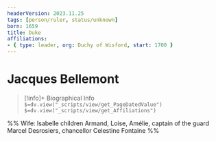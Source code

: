 ```yaml
---
headerVersion: 2023.11.25
tags: [person/ruler, status/unknown]
born: 1659
title: Duke
affiliations:
- { type: leader, org: Duchy of Wisford, start: 1700 }
---
```

# Jacques Bellemont
>[!info]+ Biographical Info
> `$=dv.view("_scripts/view/get_PageDatedValue")`
> `$=dv.view("_scripts/view/get_Affiliations")`

%% Wife: Isabelle children Armand, Loise, Amélie, captain of the guard Marcel Desrosiers, chancellor Celestine Fontaine %%